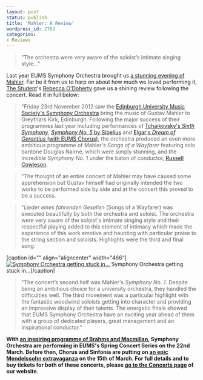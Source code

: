 ```yaml
---
layout: post
status: publish
title: 'Mahler: A Review'
wordpress_id: 2763
categories:
- Reviews
---
```


> "The orchestra were very aware of the soloist&rsquo;s intimate singing style..."

Last year EUMS Symphony Orchestra brought us [a stunning evening of
Mahler](http://eums.eusa.ed.ac.uk/2012/symphwinter/). Far be it from us to harp
on about how much we loved performing it, [The
Student](http://www.studentnewspaper.org/)'s [Rebecca
O'Doherty](https://twitter.com/odohertyrebecca) gave us a shining review
following the concert. Read it in full below:

>"Friday 23rd November 2012 saw the [Edinburgh
University Music Society's Symphony Orchestra](http://eums.eusa.ed.ac.uk/society/biography/symphony/) 
bring the music of Gustav Mahler to Greyfriars Kirk, Edinburgh. Following the major success
of their programmes last year including performances of [Tchaikovsky's *Sixth Symphony*](http://eums.eusa.ed.ac.uk/2012/spring-symphony/), [*Symphony No.
5* by Sibelius](http://eums.eusa.ed.ac.uk/2012/summerconcert2012/) and [Elgar's *Dream of Gerontius* (with EUMS Chorus)](http://eums.eusa.ed.ac.uk/2011/gerontius/), the
orchestra produced an even more ambitious programme of Mahler's
*Songs of a Wayfarer* featuring solo baritone Douglas Nairne, which were
simply stunning, and the incredible *Symphony No. 1* under the baton of
conductor, [Russell Cowieson](http://eums.eusa.ed.ac.uk/2012/2012-a-great-vintage/).

>"The thought of an entire concert of Mahler
may have caused some apprehension but Gustav himself had originally intended
the two works to be performed side by side and at the concert this proved to be
a success.

>"*Lieder eines fahrenden Gesellen* (Songs of a
Wayfarer) was executed beautifully by both the orchestra and soloist. The
orchestra were very aware of the soloist's intimate singing style and
their respectful playing added to this element of intimacy which made the
experience of this work emotive and haunting with particular praise to the
string section and soloists. Highlights were the third and final
song.

[caption id="" align="aligncenter" width="466"]<a
href="http://eums.eusa.ed.ac.uk/wp-content/uploads/images/h500/concerts/greyfriars_winter12_30.jpg"><img
class="  " alt="Symphony Orchestra getting stuck in..."
src="http://eums.eusa.ed.ac.uk/wp-content/uploads/images/h500/concerts/greyfriars_winter12_30.jpg"/></a> Symphony Orchestra getting stuck
in...[/caption]</p> 

>"The concert&rsquo;s second half was Mahler's
*Symphony No. 1*. Despite being an ambitious choice for a university
orchestra, they handled the difficulties well. The third movement was a
particular highlight with the fantastic woodwind soloists getting into
character and providing an impressive display of their talents. The energetic
finale showed that EUMS Symphony Orchestra have an exciting year ahead of them
with a group of dedicated players, great management and an inspirational
conductor."

**With [an inspiring programme of Brahms and Macmillan](/blog/2013/symphony-spring-concert),
Symphony Orchestra are performing in EUMS's Spring Concert Series on the 22nd March. 
Before then, Chorus and Sinfonia are putting on [an epic Mendelssohn extravaganza](http://eums.eusa.ed.ac.uk/2013/chorussinfoniaspring) on the 15th of March. For full details and to buy tickets for both of these concerts, please [go to the Concerts page](http://eums.eusa.ed.ac.uk/events/concerts/)
of our website.**
